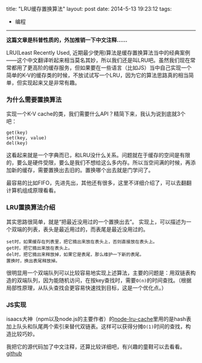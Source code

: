 title: "LRU缓存置换算法"
layout: post
date: 2014-5-13 19:23:12
tags: 
- 编程
---

**这篇文章是科普性质的，外加推销一下中文注释……**

LRU(Least Recently Used, 近期最少使用)算法是缓存置换算法当中的经典案例——这个中文翻译听起来相当莫名其妙，所以我们还是叫LRU吧。虽然我们现在常常都用了更高阶的缓存服务，但如果要在一些语言（比如JS）当中自己实现一个简单的K-V的缓存类的时候，不放试试写一个LRU，因为它的算法思路真的相当简单，但实现起来又是非常有趣。

<!-- more -->

### 为什么需要置换算法

实现一个K-V cache的类，我们需要什么API？精简下来，我认为说到底就3个吧：
```
get(key)
set(key, value)
del(key)
```
这看起来就是一个字典而已，和LRU没什么关系。问题就在于缓存的空间是有限的，要么是硬件受限，要么是我们不想给这么多内存。所以当空间满的时候，再添加新的缓存，需要置换出去旧的。置换哪个出去就是门学问了。

最容易的比如FIFO，先进先出，其他还有很多，这里不详细介绍了，可以去翻翻计算机组成原理看看。

### LRU置换算法介绍

其实思路很简单，就是“把最近没用过的一个置换出去”。
实现上，可以描述为一个双端的列表，表头是最近用过的，而表尾是最近没用过的。
```
set时，如果缓存在列表里，把它摘出来放在表头上，否则直接放在表头上。
get时，把它摘出来放在表头上。
del时，把它摘出来释放掉，如果它是表尾，那么维护一下新的表尾。
置换时，换出表尾释放掉。
```
很明显用一个双端队列可以比较容易地实现上述算法，主要的问题是：用双链表构造的双端队列，因为能随机访问，在按key查找时，需要`O(n)`的时间查找。（根据局部性原理，从队头查找会更容易快速找到目标，这是一个优化点。）

### JS实现

isaacs大神（npm以及node.js的主要作者）的[node-lru-cache](https://github.com/isaacs/node-lru-cache)里用的是hash表加上队头和队尾两个索引来替代双链表。这样可以获得分摊`O(1)`时间的查找，构造比较巧妙。

我把它的源代码加了中文注释，还算比较详细吧，有兴趣的童鞋可以去看看。[github](https://github.com/LiuJi-Jim/node-lru-cache)
